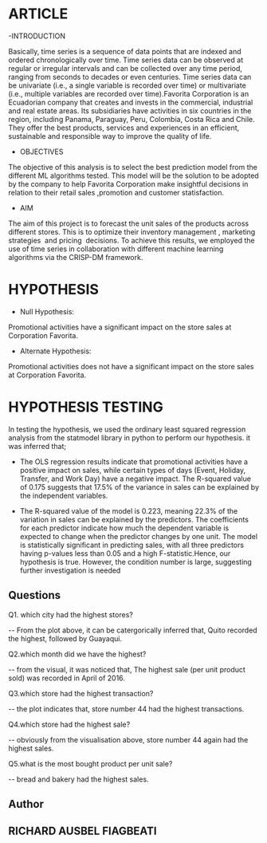 # ARTICLE

-INTRODUCTION

Basically, time series is a sequence of data points that are indexed and ordered chronologically over time. Time series data can be observed at regular or irregular intervals and can be collected over any time period, ranging from seconds to decades or even centuries. Time series data can be univariate (i.e., a single variable is recorded over time) or multivariate (i.e., multiple variables are recorded over time).Favorita Corporation is an Ecuadorian company that creates and invests in the commercial, industrial and real estate areas. Its subsidiaries have activities in six countries in the region, including Panama, Paraguay, Peru, Colombia, Costa Rica and Chile. They offer the best products, services and experiences in an efficient, sustainable and responsible way to improve the quality of life.




- OBJECTIVES

The objective of this analysis is to select the best prediction model from the different ML algorithms tested. This model will be the solution to be adopted by the company to help Favorita Corporation make insightful decisions in relation to their retail sales ,promotion and customer statisfaction.




- AIM

The aim of this project is to forecast the unit sales of the products across different stores. This is to optimize their inventory management , marketing strategies  and pricing  decisions. To achieve this results, we employed the use of time series in collaboration with different machine learning algorithms via the CRISP-DM framework.




# HYPOTHESIS

- Null Hypothesis:

Promotional activities have a significant impact on the store sales at Corporation Favorita.




- Alternate Hypothesis:

Promotional activities does not have a significant impact on the store sales at Corporation Favorita.




# HYPOTHESIS TESTING

In testing the hypothesis, we used the ordinary least squared regression analysis from the statmodel library in python to perform our hypothesis. it was inferred that;

- The OLS regression results indicate that promotional activities have a positive impact on sales, while certain types of days (Event, Holiday, Transfer, and Work Day) have a negative impact. The R-squared value of 0.175 suggests that 17.5% of the variance in sales can be explained by the independent variables.




- The R-squared value of the model is 0.223, meaning 22.3% of the variation in sales can be explained by the predictors. The coefficients for each predictor indicate how much the dependent variable is expected to change when the predictor changes by one unit. The model is statistically significant in predicting sales, with all three predictors having p-values less than 0.05 and a high F-statistic.Hence, our hypothesis is true. However, the condition number is large, suggesting further investigation is needed




## Questions

Q1. which city had the highest stores?

-- From the plot above, it can be catergorically inferred that, Quito recorded the highest, followed by Guayaqui.




Q2.which month did we have the highest?

-- from the visual, it was noticed that, The highest sale (per unit product sold) was recorded in April of 2016.




Q3.which store had the highest transaction?

-- the plot indicates that, store number 44 had the highest transactions.




Q4.which store had the highest sale?

-- obviously from the visualisation above, store number 44 again had the highest sales.




Q5.what is the most bought product per unit sale?

-- bread and bakery had the highest sales.




## Author

## RICHARD AUSBEL FIAGBEATI